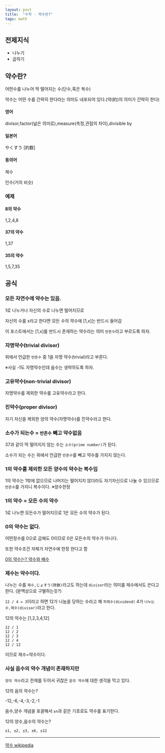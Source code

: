 ```yaml
---
layout: post
title:  "수학 - 약수란?"
tags: math
---
```


## 전제지식

- 나누기
- 곱하기

## 약수란?

어떤수를 나누어 딱 떨어지는 수(단수,혹은 복수)

약수는 어떤 수를 간략히 한다라는 의미도 내포되어 있다.(약(約)의 의미가 간략히 한다)



#### 영어

divisor,factor(넒은 의미로),measure(측정,관점의 차이),divisible by

#### 일본어

やくすう [約数]

#### 동의어

제수

인수(거의 비슷)

### 예제

#### 8의 약수

1,2,4,8

#### 37의 약수

1,37


#### 35의 약수

1,5,7,35


## 공식


### 모든 자연수에 약수는 있음.

1로 나누거나 자신의 수로 나누면 떨어지므로

자신의 수를 x라고 한다면 모든 수의 약수에 [1,x]는 반드시 들어감

이 포스트에서는 [1,x]를 반드시 존재하는 약수라는 의미 `반존수`라고 부르도록 하자.


### 자명약수(trivial divisor)

위에서 언급한 `반존수` 중 1을 자명 약수(trivial)라고 부른다.

※사실 -1도 자명약수인데 음수는 생략하도록 하자.

### 고유약수(non-trivial divisor)

자명약수를 제외한 약수를 고유약수라고 한다.



### 진약수(proper divisor)

자기 자신을 제외한 양의 약수(자명약수)를 진약수라고 한다.


### 소수가 되는수 = `반존수` 빼고 약수없음

37과 같이 딱 떨어지지 않는 수는 `소수(prime number)`가 된다.

소수가 되는 수는 위에서 언급한 `반존수`를 빼고 약수를 가지지 않는다.

### 1의 약수를 제외한 모든 양수의 약수는 복수임

1의 약수는 1밖에 없으므로 나머지는 떨어지지 않더라도 자기자신으로 나눌 수 있으므로 `반존수`를 가지니 복수이다.
※양수한정

### 1의 약수 = 모든 수의 약수

1로 나누면 모든수가 떨어지므로
1은 모든 수의 약수가 된다.

### 0의 약수는 없다.

어떤정수를 0으로 곱해도 0이므로 0은 모든수의 약수가 아니다.

또한 약수조건 자체가 자연수에 한정 한다고 함


[0의 약수는? 약수와 배수]

[0의 약수는? 약수와 배수]: https://bettermo.tistory.com/61


### 제수는 약수이다.

나누는 수를 `제수,じょすう(除数)`라고도 하는데 `divisor`라는 의미를 제수에서도 쓴다고 한다. (문맥상으로 구별하는듯?)


`12 / 4 = 3`이라고 하면 12가 나눔을 당하는 수라고 해 `피제수(dividend)` 4가 `나누는 수,제수(divisor)`라고 한다.

12의 약수는 [1,2,3,4,12]

```
12 / 1
12 / 2
12 / 3
12 / 4
12 / 12
```

이므로 제수=약수이다.


### 사실 음수의 약수 개념이 존재하지만

`양의 약수`라고 전제를 두어서 귀찮은 `음의 약수`에 대한 생각을 막고 있다.

12의 음의 약수는?

-12,-6,-4,-3,-2,-1

음수,양수 개념을 포괄해서 `±n`과 같은 기호로도 약수를 표기한다.

12의 양수,음수의 약수는?

`±1, ±2, ±3, ±6, ±12`

---

[약수 wikipedia]

[약수 wikipedia]: https://ko.wikipedia.org/wiki/%EC%95%BD%EC%88%98